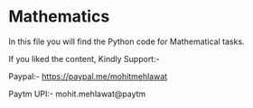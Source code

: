 # Mathematics
In this file you will find the Python code for Mathematical tasks.

If you liked the content, Kindly Support:-

Paypal:- https://paypal.me/mohitmehlawat

Paytm UPI:- mohit.mehlawat@paytm
